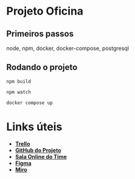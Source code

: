
# **Projeto Oficina**

## **Primeiros passos**

node, npm, docker, docker-compose, postgresql

## **Rodando o projeto**

```
npm build
```

```
npm watch
```

```
docker compose up
```

# **Links úteis**

* [**Trello**]()
* [**GitHub do Projeto**]()
* [**Sala Online do Time**]()
* [**Figma**]()
* [**Miro**]()
